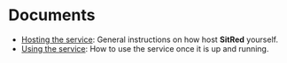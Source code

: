 # Documents

- [Hosting the service](hosting.md): General instructions on how host
  **SitRed** yourself.
- [Using the service](using.md): How to use the service
  once it is up and running.
